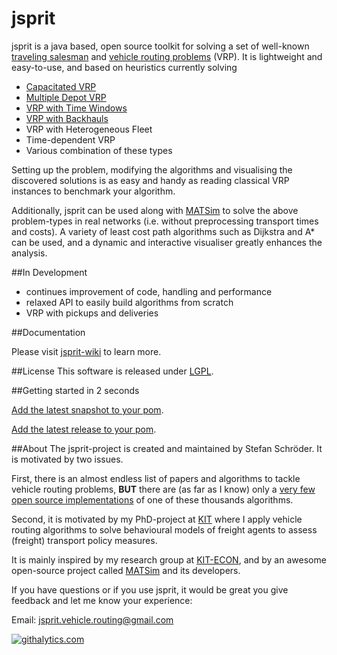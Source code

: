 jsprit
======
jsprit is a java based, open source toolkit for solving a set of well-known <a href="http://en.wikipedia.org/wiki/Travelling_salesman_problem" target="_blank">traveling salesman</a> and <a href="http://neo.lcc.uma.es/vrp/vehicle-routing-problem/" target="_blank">vehicle routing problems</a> (VRP). 
It is lightweight and easy-to-use, and based on heuristics currently solving 
- <a href="http://neo.lcc.uma.es/vrp/vrp-flavors/capacitated-vrp/" target="_blank">Capacitated VRP</a>
- <a href="http://neo.lcc.uma.es/vrp/vrp-flavors/multiple-depot-vrp/" target="_blank">Multiple Depot VRP</a>
- <a href="http://neo.lcc.uma.es/vrp/vrp-flavors/vrp-with-time-windows" target="_blank">VRP with Time Windows</a>
- <a href="http://neo.lcc.uma.es/vrp/vrp-flavors/vrp-with-backhauls/" target="_blank">VRP with Backhauls</a>
- VRP with Heterogeneous Fleet
- Time-dependent VRP
- Various combination of these types

Setting up the problem, modifying the algorithms and visualising the discovered solutions is as easy and handy as 
reading classical VRP instances to benchmark your algorithm.

Additionally, jsprit can be used along with <a href="http://www.matsim.org" target="blank_">MATSim</a> 
to solve the above problem-types in real networks (i.e. without preprocessing transport times and costs). A variety of least cost path algorithms such as Dijkstra and A*
can be used, and a dynamic and interactive visualiser greatly enhances the analysis.

##In Development
- continues improvement of code, handling and performance
- relaxed API to easily build algorithms from scratch
- VRP with pickups and deliveries

##Documentation

Please visit [jsprit-wiki](https://github.com/jsprit/jsprit/wiki) to learn more.

##License
This software is released under [LGPL](http://opensource.org/licenses/LGPL-3.0).

##Getting started in 2 seconds

[Add the latest snapshot to your pom](https://github.com/jsprit/jsprit/wiki/Add-latest-snapshot-to-your-pom).

[Add the latest release to your pom](https://github.com/jsprit/jsprit/wiki/Add-latest-release-to-your-pom).

##About
The jsprit-project is created and maintained by Stefan Schröder. It is motivated by two issues. 

First, there is an almost endless list of papers and algorithms to tackle vehicle routing problems, **BUT** there are (as far as I know) only a [very few open source implementations](https://github.com/jsprit/jsprit/wiki/Other-Projects) of one of these thousands algorithms. 

Second, it is motivated by my PhD-project at [KIT](http://www.kit.edu/english/index.php) where I apply vehicle routing algorithms to solve behavioural models of freight agents to assess (freight) transport policy measures. 

It is mainly inspired by my research group at [KIT-ECON](http://netze.econ.kit.edu/21.php), and by an awesome open-source project called [MATSim](www.matsim.org) and its developers.

If you have questions or if you use jsprit, it would be great you give feedback and let me know your experience:

Email: jsprit.vehicle.routing@gmail.com

[![](https://cruel-carlota.pagodabox.com/ba53806a8cc8ff439c1a51d152245dee "githalytics.com")](http://githalytics.com/jsprit/jsprit)
